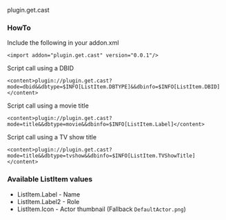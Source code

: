 plugin.get.cast

### HowTo

Include the following in your addon.xml

`<import addon="plugin.get.cast" version="0.0.1"/>`

Script call using a DBID

`<content>plugin://plugin.get.cast?mode=dbid&&dbtype=$INFO[ListItem.DBTYPE]&&dbinfo=$INFO[ListItem.DBID]</content>`

Script call using a movie title

`<content>plugin://plugin.get.cast?mode=title&&dbtype=movie&&dbinfo=$INFO[ListItem.Label]</content>`

Script call using a TV show title

`<content>plugin://plugin.get.cast?mode=title&&dbtype=tvshow&&dbinfo=$INFO[ListItem.TVShowTitle]</content>`

### Available ListItem values

 - ListItem.Label - Name
 - ListItem.Label2 - Role
 - ListItem.Icon - Actor thumbnail (Fallback `DefaultActor.png`)
